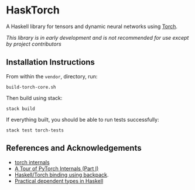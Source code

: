 # HaskTorch

A Haskell library for tensors and dynamic neural networks using
[Torch](https://github.com/torch/torch7).

*This library is in early development and is not recommended for use except by
project contributors*

## Installation Instructions

From within the `vendor`, directory, run:

```
build-torch-core.sh
```

Then build using stack:

```
stack build
```

If everything built, you should be able to run tests successfully:

```
stack test torch-tests
```

## References and Acknowledgements

- [torch internals](https://apaszke.github.io/torch-internals.html) 
- [A Tour of PyTorch Internals (Part I)](http://pytorch.org/2017/05/11/Internals.html)
- [Haskell/Torch binding using backpack](http://blog.ezyang.com/2017/08/backpack-for-deep-learning/).
- [Practical dependent types in Haskell](https://blog.jle.im/entry/practical-dependent-types-in-haskell-1.html)

